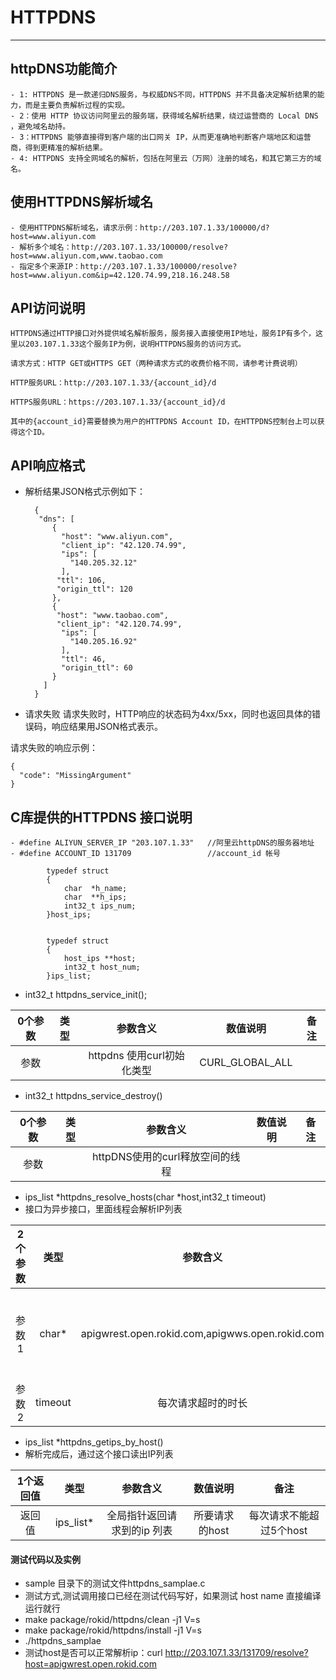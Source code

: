 
# HTTPDNS

---

## httpDNS功能简介
    - 1: HTTPDNS 是一款递归DNS服务，与权威DNS不同，HTTPDNS 并不具备决定解析结果的能力，而是主要负责解析过程的实现。
    - 2：使用 HTTP 协议访问阿里云的服务端，获得域名解析结果，绕过运营商的 Local DNS ，避免域名劫持。
    - 3：HTTPDNS 能够直接得到客户端的出口网关 IP，从而更准确地判断客户端地区和运营商，得到更精准的解析结果。
    - 4: HTTPDNS 支持全网域名的解析，包括在阿里云（万网）注册的域名，和其它第三方的域名。
## 使用HTTPDNS解析域名
 
    - 使用HTTPDNS解析域名，请求示例：http://203.107.1.33/100000/d?host=www.aliyun.com
    - 解析多个域名：http://203.107.1.33/100000/resolve?host=www.aliyun.com,www.taobao.com
    - 指定多个来源IP：http://203.107.1.33/100000/resolve?host=www.aliyun.com&ip=42.120.74.99,218.16.248.58
## API访问说明
    HTTPDNS通过HTTP接口对外提供域名解析服务，服务接入直接使用IP地址，服务IP有多个，这里以203.107.1.33这个服务IP为例，说明HTTPDNS服务的访问方式。

    请求方式：HTTP GET或HTTPS GET（两种请求方式的收费价格不同，请参考计费说明）

    HTTP服务URL：http://203.107.1.33/{account_id}/d

    HTTPS服务URL：https://203.107.1.33/{account_id}/d

    其中的{account_id}需要替换为用户的HTTPDNS Account ID，在HTTPDNS控制台上可以获得这个ID。
## API响应格式

-  解析结果JSON格式示例如下：
 
         {
          "dns": [
             {
               "host": "www.aliyun.com",
               "client_ip": "42.120.74.99",
               "ips": [
                 "140.205.32.12"
               ],
              "ttl": 106,
              "origin_ttl": 120
             },
             {
              "host": "www.taobao.com",
              "client_ip": "42.120.74.99",
               "ips": [
                 "140.205.16.92"
               ],
               "ttl": 46,
               "origin_ttl": 60
             }
           ]
         }
- 请求失败
请求失败时，HTTP响应的状态码为4xx/5xx，同时也返回具体的错误码，响应结果用JSON格式表示。

请求失败的响应示例：

    {
      "code": "MissingArgument"
    }


## C库提供的HTTPDNS 接口说明
```
- #define ALIYUN_SERVER_IP "203.107.1.33"   //阿里云httpDNS的服务器地址
- #define ACCOUNT_ID 131709                 //account_id 帐号
        
        typedef struct 
        {
            char  *h_name;            
            char  **h_ips;
            int32_t ips_num;
        }host_ips;
        
    
        typedef struct 
        {
            host_ips **host;
            int32_t host_num;
        }ips_list;
```

- int32_t  httpdns_service_init();

| 0个参数 |  类型  | 参数含义 | 数值说明 | 备注 |
|:----:|:----:|:----:|:------:|:------:| 
| 参数 |  | httpdns 使用curl初始化类型| CURL_GLOBAL_ALL |  | 

- int32_t httpdns_service_destroy()

| 0个参数 |  类型  | 参数含义 | 数值说明 | 备注 |
|:----:|:----:|:----:|:------:|:------:| 
| 参数 |  | httpDNS使用的curl释放空间的线程 |    |    | 

* ips_list *httpdns_resolve_hosts(char *host,int32_t timeout)
* 接口为异步接口，里面线程会解析IP列表

| 2个参数 |  类型  | 参数含义 | 数值说明 | 备注 |
|:----:|:----:|:----:|:------:|:------:| 
| 参数1 | char*  | apigwrest.open.rokid.com,apigwws.open.rokid.com|所要请求的host|每次请求不能超过5个host | 
| 参数2 | timeout  |每次请求超时的时长| | 

* ips_list *httpdns_getips_by_host()
* 解析完成后，通过这个接口读出IP列表

| 1个返回值 |  类型  | 参数含义 | 数值说明 | 备注 |
|:----:|:----:|:----:|:------:|:------:| 
| 返回值 | ips_list*  | 全局指针返回请求到的ip 列表|所要请求的host|每次请求不能超过5个host | 




#### 测试代码以及实例
* sample 目录下的测试文件httpdns_samplae.c
* 测试方式,测试调用接口已经在测试代码写好，如果测试 host name 直接编译运行就行
* make package/rokid/httpdns/clean -j1 V=s
* make package/rokid/httpdns/install -j1 V=s
* ./httpdns_samplae
* 测试host是否可以正常解析ip：curl http://203.107.1.33/131709/resolve?host=apigwrest.open.rokid.com

